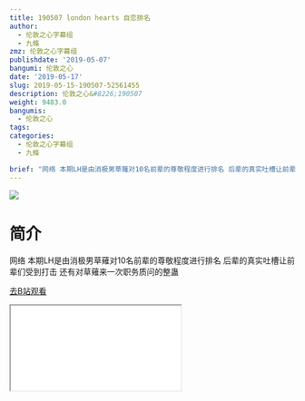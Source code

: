 ```yaml
---
title: 190507 london hearts 自恋排名
author:
  - 伦敦之心字幕组
  - 九條
zmz: 伦敦之心字幕组
publishdate: '2019-05-07'
bangumi: 伦敦之心
date: '2019-05-17'
slug: 2019-05-15-190507-52561455
description: 伦敦之心&#8226;190507
weight: 9483.0
bangumis:
  - 伦敦之心
tags:
categories:
  - 伦敦之心字幕组
  - 九條

brief: "网络 本期LH是由消极男草薙对10名前辈的尊敬程度进行排名 后辈的真实吐槽让前辈们受到打击 还有对草薙来一次职务质问的整蛊"
---
```

![](NA)
# 简介  
网络
本期LH是由消极男草薙对10名前辈的尊敬程度进行排名 后辈的真实吐槽让前辈们受到打击 还有对草薙来一次职务质问的整蛊  

[去B站观看](https://www.bilibili.com/video/av52561455/)
<div class ="resp-container"><iframe class="testiframe" src="//player.bilibili.com/player.html?aid=52561455"", scrolling="no", allowfullscreen="true" > </iframe></div> 
